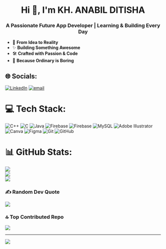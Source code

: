 <h1 align="center">Hi 👋, I'm KH. ANABIL DITISHA</h1>
<!--## Hi there 👋
**kh-anabil-ditisha/kh-anabil-ditisha** is a ✨ _special_ ✨ repository because its `README.md` (this file) appears on your GitHub profile.
Here are some ideas to get you started:
- 🔭 I’m currently working on ...
- 🌱 I’m currently learning ...
- 👯 I’m looking to collaborate on ...
- 🤔 I’m looking for help with ...
- 💬 Ask me about ...
- 📫 How to reach me: ...
- 😄 Pronouns: ...
- ⚡ Fun fact: ...
- 🚀 **From Idea to Reality**  
- ✨ **Building Something Awesome**  
- 🛠 **Crafted with Passion & Code**  
- 🌟 **Because Ordinary is Boring**
-->


<h3 align="center">A Passionate Future App Developer | Learning & Building Every Day</h3>

- 🚀 **From Idea to Reality**  
- ✨ **Building Something Awesome**  
- 🛠 **Crafted with Passion & Code**  
- 🌟 **Because Ordinary is Boring**


## 🌐 Socials:
[![LinkedIn](https://img.shields.io/badge/LinkedIn-%230077B5.svg?logo=linkedin&logoColor=white)](https://linkedin.com/in/kh-anabil-ditisha) [![email](https://img.shields.io/badge/Email-D14836?logo=gmail&logoColor=white)](mailto:kh.anabilditisha@gmail.com) 

# 💻 Tech Stack:
![C++](https://img.shields.io/badge/c++-%2300599C.svg?style=for-the-badge&logo=c%2B%2B&logoColor=white) ![C](https://img.shields.io/badge/c-%2300599C.svg?style=for-the-badge&logo=c&logoColor=white) ![Java](https://img.shields.io/badge/java-%23ED8B00.svg?style=for-the-badge&logo=openjdk&logoColor=white) ![Firebase](https://img.shields.io/badge/firebase-%23039BE5.svg?style=for-the-badge&logo=firebase) ![Firebase](https://img.shields.io/badge/firebase-a08021?style=for-the-badge&logo=firebase&logoColor=ffcd34) ![MySQL](https://img.shields.io/badge/mysql-4479A1.svg?style=for-the-badge&logo=mysql&logoColor=white) ![Adobe Illustrator](https://img.shields.io/badge/adobe%20illustrator-%23FF9A00.svg?style=for-the-badge&logo=adobe%20illustrator&logoColor=white) ![Canva](https://img.shields.io/badge/Canva-%2300C4CC.svg?style=for-the-badge&logo=Canva&logoColor=white) ![Figma](https://img.shields.io/badge/figma-%23F24E1E.svg?style=for-the-badge&logo=figma&logoColor=white) ![Git](https://img.shields.io/badge/git-%23F05033.svg?style=for-the-badge&logo=git&logoColor=white) ![GitHub](https://img.shields.io/badge/github-%23121011.svg?style=for-the-badge&logo=github&logoColor=white)
# 📊 GitHub Stats:
![](https://github-readme-stats.vercel.app/api?username=kh-anabil-ditisha&theme=tokyonight&hide_border=false&include_all_commits=true&count_private=true)<br/>
![](https://nirzak-streak-stats.vercel.app/?user=kh-anabil-ditisha&theme=tokyonight&hide_border=false)<br/>
![](https://github-readme-stats.vercel.app/api/top-langs/?username=kh-anabil-ditisha&theme=tokyonight&hide_border=false&include_all_commits=true&count_private=true&layout=compact)

### ✍️ Random Dev Quote
![](https://quotes-github-readme.vercel.app/api?type=horizontal&theme=radical)

### 🔝 Top Contributed Repo
![](https://github-contributor-stats.vercel.app/api?username=kh-anabil-ditisha&limit=5&theme=tokyonight&combine_all_yearly_contributions=true)

---
[![](https://visitcount.itsvg.in/api?id=kh-anabil-ditisha&icon=9&color=7)](https://visitcount.itsvg.in)

<!-- Proudly created with GPRM ( https://gprm.itsvg.in ) -->

